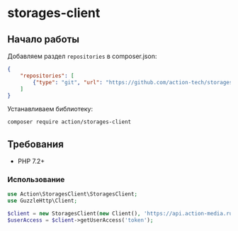 # storages-client

## Начало работы

Добавляем раздел `repositories` в composer.json:

```json
{
    "repositories": [
        {"type": "git", "url": "https://github.com/action-tech/storages-client.git"}
    ]
}
```

Устанавливаем библиотеку:

```bash
composer require action/storages-client
```

## Требования

* PHP 7.2+

### Использование

```php
use Action\StoragesClient\StoragesClient;
use GuzzleHttp\Client;

$client = new StoragesClient(new Client(), 'https://api.action-media.ru');
$userAccess = $client->getUserAccess('token');
```

